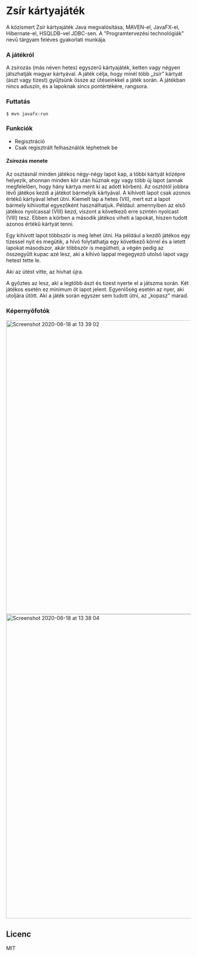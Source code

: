 # Zsír kártyajáték

A közismert Zsír kártyajáték Java megvalósítása, MAVEN-el, JavaFX-el, Hibernate-el, HSQLDB-vel JDBC-sen. A "Programtervezési technológiák" nevū tárgyam feléves gyakorlati munkája.

### A játékról
A zsírozás (más néven hetes) egyszerű kártyajáték, ketten vagy négyen játszhatják magyar kártyával. A játék célja, hogy minél több „zsír” kártyát (ászt vagy tízest) gyűjtsünk össze az ütéseinkkel a játék során. A játékban nincs aduszín, és a lapoknak sincs pontértékére, rangsora.

### Futtatás
```$ mvn javafx:run```

### Funkciók
  - Regisztráció 
  - Csak regisztrált felhasználók léphetnek be

#### Zsírozás menete
Az osztásnál minden játékos négy-négy lapot kap, a többi kártyát középre helyezik, ahonnan minden kör után húznak egy vagy több új lapot (annak megfelelően, hogy hány kártya ment ki az adott körben). Az osztótól jobbra lévő játékos kezdi a játékot bármelyik kártyával. A kihívott lapot csak azonos értékű kártyával lehet ütni. Kiemelt lap a hetes (VII), mert ezt a lapot bármely kihívottal egyezőként használhatjuk. Például: amennyiben az első játékos nyolcassal (VIII) kezd, viszont a következő erre szintén nyolcast (VIII) tesz. Ebben a körben a második játékos viheti a lapokat, hiszen tudott azonos értékű kártyát tenni.

Egy kihívott lapot többször is meg lehet ütni. Ha például a kezdő játékos egy tízessel nyit és megütik, a hívó folytathatja egy következő körrel és a letett lapokat másodszor, akár többször is megütheti, a végén pedig az összegyűlt kupac azé lesz, aki a kihívó lappal megegyező utolsó lapot vagy hetest tette le.

Aki az ütést vitte, az hívhat újra.

A győztes az lesz, aki a legtöbb ászt és tízest nyerte el a játszma során. Két játékos esetén ez minimum öt lapot jelent. Egyenlőség esetén az nyer, aki utoljára ütött. Aki a játék során egyszer sem tudott ütni, az „kopasz” marad. 

### Képernyõfotók
<img width="800" alt="Screenshot 2020-06-18 at 13 39 02" src="https://user-images.githubusercontent.com/1569515/85016960-fe573800-b16a-11ea-938c-e59f42c9cdde.png">
<img width="829" alt="Screenshot 2020-06-18 at 13 38 04" src="https://user-images.githubusercontent.com/1569515/85016967-00b99200-b16b-11ea-85b0-b00f16e27c23.png">

Licenc
----

MIT
